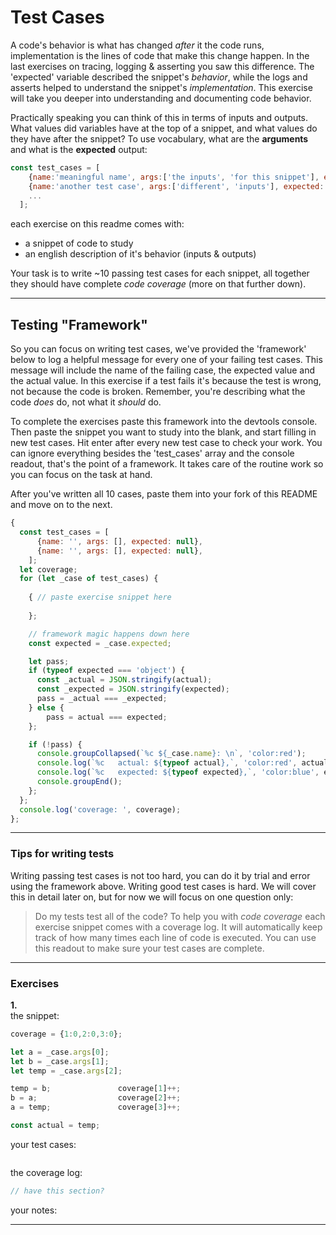 # Test Cases

A code's behavior is what has changed _after_ it the code runs, implementation is the lines of code that make this change happen.  In the last exercises on tracing, logging & asserting you saw this difference.  The 'expected' variable described the snippet's _behavior_, while the logs and asserts helped to understand the snippet's _implementation_. This exercise will take you deeper into understanding and documenting code behavior.

Practically speaking you can think of this in terms of inputs and outputs.   What values did variables have at the top of a snippet, and what values do they have after the snippet?  To use vocabulary, what are the __arguments__ and what is the __expected__ output:
```js
const test_cases = [
    {name:'meaningful name', args:['the inputs', 'for this snippet'], expected: 'what it should output'},
    {name:'another test case', args:['different', 'inputs'], expected: 'the expected output'},
    ...
  ];
```

each exercise on this readme comes with:
* a snippet of code to study
* an english description of it's behavior (inputs & outputs)

Your task is to write ~10 passing test cases for each snippet, all together they should have complete _code coverage_ (more on that further down).  


---


## Testing "Framework"

So you can focus on writing test cases, we've provided the 'framework' below to log a helpful message for every one of your failing test cases.  This message will include the name of the failing case, the expected value and the actual value.  In this exercise if a test fails it's because the test is wrong, not because the code is broken.  Remember, you're describing what the code _does_ do, not what it _should_ do.

To complete the exercises paste this framework into the devtools console.  Then paste the snippet you want to study into the blank, and start filling in new test cases.  Hit enter after every new test case to check your work.  You can ignore everything besides the 'test\_cases' array and the console readout, that's the point of a framework.  It takes care of the routine work so you can focus on the task at hand.

After you've written all 10 cases, paste them into your fork of this README and move on to the next. 

```js
{
  const test_cases = [
      {name: '', args: [], expected: null},
      {name: '', args: [], expected: null},
    ];
  let coverage;
  for (let _case of test_cases) {
  
    { // paste exercise snippet here
    
    };

    // framework magic happens down here
    const expected = _case.expected;

    let pass;
    if (typeof expected === 'object') {
      const _actual = JSON.stringify(actual);
      const _expected = JSON.stringify(expected);
      pass = _actual === _expected;
    } else {
        pass = actual === expected;
    };

    if (!pass) {
      console.groupCollapsed(`%c ${_case.name}: \n`, 'color:red');
      console.log(`%c   actual: ${typeof actual},`, 'color:red', actual);
      console.log(`%c   expected: ${typeof expected},`, 'color:blue', expected);
      console.groupEnd();
    };
  };
  console.log('coverage: ', coverage);
};
```

---

### Tips for writing tests

Writing passing test cases is not too hard, you can do it by trial and error using the framework above. Writing good test cases is hard.  We will cover this in detail later on, but for now we will focus on one question only:
> Do my tests test all of the code?
To help you with _code coverage_ each exercise snippet comes with a coverage log.  It will automatically keep track of how many times each line of code is executed.  You can use this readout to make sure your test cases are complete.

---

### Exercises

__1.__  
the snippet:
```js
coverage = {1:0,2:0,3:0};

let a = _case.args[0];                        
let b = _case.args[1];                        
let temp = _case.args[2];              

temp = b;               coverage[1]++;
b = a;                  coverage[2]++;
a = temp;               coverage[3]++;        

const actual = temp;
```
your test cases:
```js
```
the  coverage log:
```js
// have this section?
```
your notes:

---













